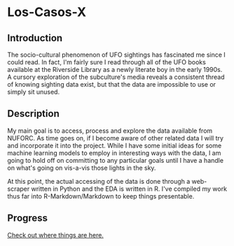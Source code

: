 # Los-Casos-X
## Introduction
The socio-cultural phenomenon of UFO sightings has fascinated me since I could read. In fact, I'm fairly sure I read through all of the UFO books available at the Riverside Library as a newly literate boy in the early 1990s. A cursory exploration of the subculture's media reveals a consistent thread of knowing sighting data exist, but that the data are impossible to use or simply sit unused.

## Description
My main goal is to access, process and explore the data available from NUFORC. As time goes on, if I become aware of other related data I will try and incorporate it into the project. While I have some initial ideas for some machine learning models to employ in interesting ways with the data, I am going to hold off on committing to any particular goals until I have a handle on what's going on vis-a-vis those lights in the sky.

At this point, the actual accessing of the data is done through a web-scraper written in Python and the EDA is written in R. I've compiled my work thus far into R-Markdown/Markdown to keep things presentable.

## Progress
[Check out where things are here.](./nuforc_eda.md)
